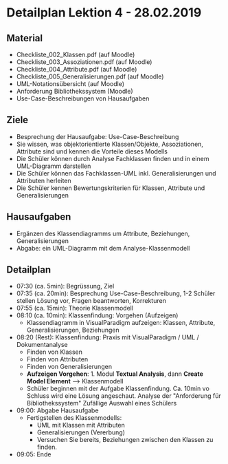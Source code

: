 Detailplan Lektion 4 - 28.02.2019
===========================================

Material
--------
* Checkliste_002_Klassen.pdf (auf Moodle)
* Checkliste_003_Assoziationen.pdf (auf Moodle)
* Checkliste_004_Attribute.pdf (auf Moodle)
* Checkliste_005_Generalisierungen.pdf (auf Moodle)
* UML-Notationsübersicht (auf Moodle)
* Anforderung Bibliothekssystem (Moodle)
* Use-Case-Beschreibungen von Hausaufgaben

Ziele
-----

* Besprechung der Hausaufgabe: Use-Case-Beschreibung
* Sie wissen, was objektorientierte Klassen/Objekte, Assoziationen, Attribute sind und kennen die Vorteile dieses Modells
* Die Schüler können durch Analyse Fachklassen finden und in einem UML-Diagramm darstellen
* Die Schüler können das Fachklassen-UML inkl. Generalisierungen und Attributen herleiten
* Die Schüler kennen Bewertungskriterien für Klassen, Attribute und Generalisierungen

Hausaufgaben
--------------

* Ergänzen des Klassendiagramms um Attribute, Beziehungen, Generalisierungen
* Abgabe: ein UML-Diagramm mit dem Analyse-Klassenmodell

Detailplan
----------

* 07:30 (ca. 5min): Begrüssung, Ziel
* 07:35 (ca. 20min): Besprechung Use-Case-Beschreibung, 1-2 Schüler stellen Lösung vor, Fragen beantworten, Korrekturen
* 07:55 (ca. 15min): Theorie Klassenmodell
* 08:10 (ca. 10min): Klassenfindung: Vorgehen (Aufzeigen)
  * Klassendiagramm in VisualParadigm aufzeigen: Klassen, Attribute, Generalisierungen, Beziehungen
* 08:20 (Rest): Klassenfindung: Praxis mit VisualParadigm / UML / Dokumentanalyse
  * Finden von Klassen
  * Finden von Attributen
  * Finden von Generalisierungen
  * **Aufzeigen Vorgehen**: 1. Modul **Textual Analysis**, dann **Create Model Element** --> Klassenmodell
  * Schüler beginnen mit der Aufgabe Klassenfindung. Ca. 10min vo Schluss wird eine Lösung angeschaut.
    Analyse der "Anforderung für Bibliothekssystem"
    Zufällige Auswahl eines Schülers
* 09:00: Abgabe Hausaufgabe
  * Fertigstellen des Klassenmodells:
    * UML mit Klassen mit Attributen
    * Generalisierungen (Vererbung)
    * Versuchen Sie bereits, Beziehungen zwischen den Klassen zu finden.
* 09:05: Ende
